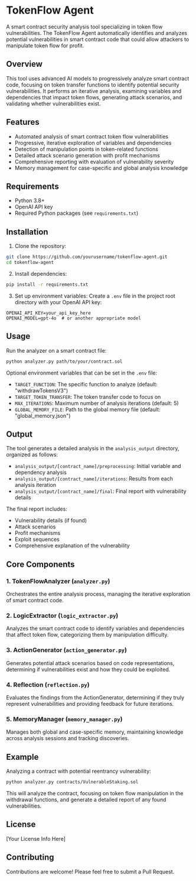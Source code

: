 # TokenFlow Agent

A smart contract security analysis tool specializing in token flow vulnerabilities. The TokenFlow Agent automatically identifies and analyzes potential vulnerabilities in smart contract code that could allow attackers to manipulate token flow for profit.

## Overview

This tool uses advanced AI models to progressively analyze smart contract code, focusing on token transfer functions to identify potential security vulnerabilities. It performs an iterative analysis, examining variables and dependencies that impact token flows, generating attack scenarios, and validating whether vulnerabilities exist.

## Features

- Automated analysis of smart contract token flow vulnerabilities
- Progressive, iterative exploration of variables and dependencies
- Detection of manipulation points in token-related functions
- Detailed attack scenario generation with profit mechanisms
- Comprehensive reporting with evaluation of vulnerability severity
- Memory management for case-specific and global analysis knowledge

## Requirements

- Python 3.8+
- OpenAI API key
- Required Python packages (see `requirements.txt`)

## Installation

1. Clone the repository:
```bash
git clone https://github.com/yourusername/tokenflow-agent.git
cd tokenflow-agent
```

2. Install dependencies:
```bash
pip install -r requirements.txt
```

3. Set up environment variables:
Create a `.env` file in the project root directory with your OpenAI API key:
```
OPENAI_API_KEY=your_api_key_here
OPENAI_MODEL=gpt-4o  # or another appropriate model
```

## Usage

Run the analyzer on a smart contract file:

```bash
python analyzer.py path/to/your/contract.sol
```

Optional environment variables that can be set in the `.env` file:
- `TARGET_FUNCTION`: The specific function to analyze (default: "withdrawTokensV3")
- `TARGET_TOKEN_TRANSFER`: The token transfer code to focus on 
- `MAX_ITERATIONS`: Maximum number of analysis iterations (default: 5)
- `GLOBAL_MEMORY_FILE`: Path to the global memory file (default: "global_memory.json")

## Output

The tool generates a detailed analysis in the `analysis_output` directory, organized as follows:

- `analysis_output/[contract_name]/preprocessing`: Initial variable and dependency analysis
- `analysis_output/[contract_name]/iterations`: Results from each analysis iteration
- `analysis_output/[contract_name]/final`: Final report with vulnerability details

The final report includes:
- Vulnerability details (if found)
- Attack scenarios
- Profit mechanisms
- Exploit sequences
- Comprehensive explanation of the vulnerability

## Core Components

### 1. TokenFlowAnalyzer (`analyzer.py`)
Orchestrates the entire analysis process, managing the iterative exploration of smart contract code.

### 2. LogicExtractor (`logic_extractor.py`)
Analyzes the smart contract code to identify variables and dependencies that affect token flow, categorizing them by manipulation difficulty.

### 3. ActionGenerator (`action_generator.py`)
Generates potential attack scenarios based on code representations, determining if vulnerabilities exist and how they could be exploited.

### 4. Reflection (`reflection.py`)
Evaluates the findings from the ActionGenerator, determining if they truly represent vulnerabilities and providing feedback for future iterations.

### 5. MemoryManager (`memory_manager.py`)
Manages both global and case-specific memory, maintaining knowledge across analysis sessions and tracking discoveries.

## Example

Analyzing a contract with potential reentrancy vulnerability:

```bash
python analyzer.py contracts/VulnerableStaking.sol
```

This will analyze the contract, focusing on token flow manipulation in the withdrawal functions, and generate a detailed report of any found vulnerabilities.

## License

[Your License Info Here]

## Contributing

Contributions are welcome! Please feel free to submit a Pull Request.